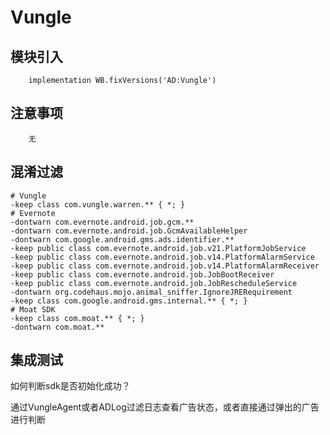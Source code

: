 # Vungle

## 模块引入

```text
    implementation WB.fixVersions('AD:Vungle')
```

## 注意事项

```text
    无
```

## 混淆过滤

```text
# Vungle 
-keep class com.vungle.warren.** { *; } 
# Evernote 
-dontwarn com.evernote.android.job.gcm.** 
-dontwarn com.evernote.android.job.GcmAvailableHelper 
-dontwarn com.google.android.gms.ads.identifier.** 
-keep public class com.evernote.android.job.v21.PlatformJobService 
-keep public class com.evernote.android.job.v14.PlatformAlarmService 
-keep public class com.evernote.android.job.v14.PlatformAlarmReceiver 
-keep public class com.evernote.android.job.JobBootReceiver 
-keep public class com.evernote.android.job.JobRescheduleService 
-dontwarn org.codehaus.mojo.animal_sniffer.IgnoreJRERequirement 
-keep class com.google.android.gms.internal.** { *; } 
# Moat SDK 
-keep class com.moat.** { *; } 
-dontwarn com.moat.**
```

## 集成测试

如何判断sdk是否初始化成功？

通过VungleAgent或者ADLog过滤日志查看广告状态，或者直接通过弹出的广告进行判断

